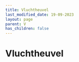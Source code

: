 ```yaml
---
title: Vluchtheuvel
last_modified_date: 19-09-2023
layout: page
parent: V
has_children: false
---
```


Vluchtheuvel
============

